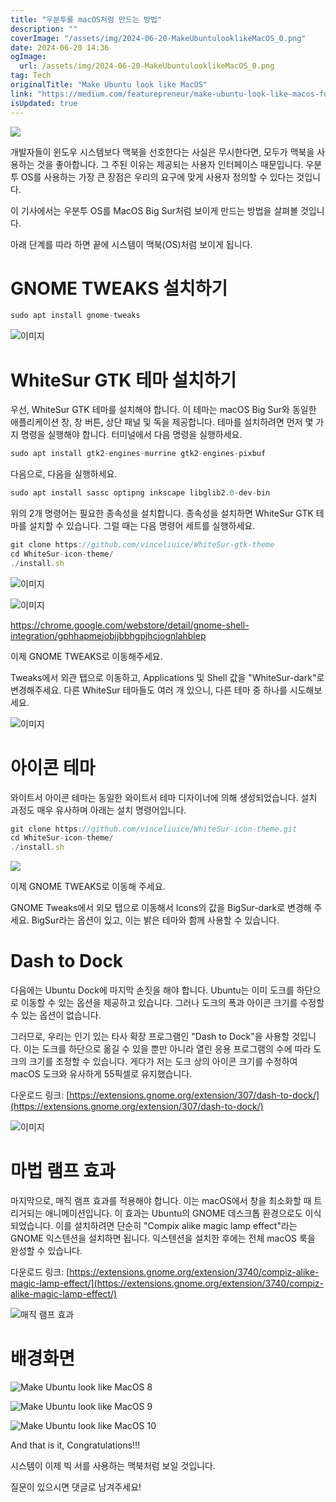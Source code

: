 ```yaml
---
title: "우분투를 macOS처럼 만드는 방법"
description: ""
coverImage: "/assets/img/2024-06-20-MakeUbuntulooklikeMacOS_0.png"
date: 2024-06-20 14:36
ogImage: 
  url: /assets/img/2024-06-20-MakeUbuntulooklikeMacOS_0.png
tag: Tech
originalTitle: "Make Ubuntu look like MacOS"
link: "https://medium.com/featurepreneur/make-ubuntu-look-like-macos-fd11c6ccf83a"
isUpdated: true
---
```






<img src="/assets/img/2024-06-20-MakeUbuntulooklikeMacOS_0.png" />

개발자들이 윈도우 시스템보다 맥북을 선호한다는 사실은 무시한다면, 모두가 맥북을 사용하는 것을 좋아합니다. 그 주된 이유는 제공되는 사용자 인터페이스 때문입니다. 우분투 OS를 사용하는 가장 큰 장점은 우리의 요구에 맞게 사용자 정의할 수 있다는 것입니다. 

이 기사에서는 우분투 OS를 MacOS Big Sur처럼 보이게 만드는 방법을 살펴볼 것입니다.

아래 단계를 따라 하면 끝에 시스템이 맥북(OS)처럼 보이게 됩니다.

<div class="content-ad"></div>

# GNOME TWEAKS 설치하기

```js
sudo apt install gnome-tweaks
```

![이미지](/assets/img/2024-06-20-MakeUbuntulooklikeMacOS_1.png)

# WhiteSur GTK 테마 설치하기

<div class="content-ad"></div>

우선, WhiteSur GTK 테마를 설치해야 합니다. 이 테마는 macOS Big Sur와 동일한 애플리케이션 창, 창 버튼, 상단 패널 및 독을 제공합니다. 테마를 설치하려면 먼저 몇 가지 명령을 실행해야 합니다. 터미널에서 다음 명령을 실행하세요.

```js
sudo apt install gtk2-engines-murrine gtk2-engines-pixbuf
```

다음으로, 다음을 실행하세요.

```js
sudo apt install sassc optipng inkscape libglib2.0-dev-bin
```

<div class="content-ad"></div>

위의 2개 명령어는 필요한 종속성을 설치합니다. 종속성을 설치하면 WhiteSur GTK 테마를 설치할 수 있습니다. 그럴 때는 다음 명령어 세트를 실행하세요.

```js
git clone https://github.com/vinceliuice/WhiteSur-gtk-theme
cd WhiteSur-icon-theme/
./install.sh
```

![이미지](/assets/img/2024-06-20-MakeUbuntulooklikeMacOS_2.png)

![이미지](/assets/img/2024-06-20-MakeUbuntulooklikeMacOS_3.png)

<div class="content-ad"></div>

https://chrome.google.com/webstore/detail/gnome-shell-integration/gphhapmejobijbbhgpjhcjognlahblep

이제 GNOME TWEAKS로 이동해주세요.

Tweaks에서 외관 탭으로 이동하고, Applications 및 Shell 값을 "WhiteSur-dark"로 변경해주세요. 다른 WhiteSur 테마들도 여러 개 있으니, 다른 테마 중 하나를 시도해보세요.

![이미지](/assets/img/2024-06-20-MakeUbuntulooklikeMacOS_4.png)

<div class="content-ad"></div>

# 아이콘 테마

와이트서 아이콘 테마는 동일한 와이트서 테마 디자이너에 의해 생성되었습니다. 설치 과정도 매우 유사하며 아래는 설치 명령어입니다.

```js
git clone https://github.com/vinceliuice/WhiteSur-icon-theme.git
cd WhiteSur-icon-theme/
./install.sh
```

<img src="/assets/img/2024-06-20-MakeUbuntulooklikeMacOS_5.png" />

<div class="content-ad"></div>

이제 GNOME TWEAKS로 이동해 주세요.

GNOME Tweaks에서 외모 탭으로 이동해서 Icons의 값을 BigSur-dark로 변경해 주세요. BigSur라는 옵션이 있고, 이는 밝은 테마와 함께 사용할 수 있습니다.

# Dash to Dock

다음에는 Ubuntu Dock에 마지막 손짓을 해야 합니다. Ubuntu는 이미 도크를 하단으로 이동할 수 있는 옵션을 제공하고 있습니다. 그러나 도크의 폭과 아이콘 크기를 수정할 수 있는 옵션이 없습니다.

<div class="content-ad"></div>

그러므로, 우리는 인기 있는 타사 확장 프로그램인 "Dash to Dock"을 사용할 것입니다. 이는 도크를 하단으로 옮길 수 있을 뿐만 아니라 열린 응용 프로그램의 수에 따라 도크의 크기를 조정할 수 있습니다. 게다가 저는 도크 상의 아이콘 크기를 수정하여 macOS 도크와 유사하게 55픽셀로 유지했습니다.

다운로드 링크: [https://extensions.gnome.org/extension/307/dash-to-dock/](https://extensions.gnome.org/extension/307/dash-to-dock/)

![이미지](/assets/img/2024-06-20-MakeUbuntulooklikeMacOS_6.png)

# 마법 램프 효과

<div class="content-ad"></div>

마지막으로, 매직 램프 효과를 적용해야 합니다. 이는 macOS에서 창을 최소화할 때 트리거되는 애니메이션입니다. 이 효과는 Ubuntu의 GNOME 데스크톱 환경으로도 이식되었습니다. 이를 설치하려면 단순히 "Compix alike magic lamp effect"라는 GNOME 익스텐션을 설치하면 됩니다. 익스텐션을 설치한 후에는 전체 macOS 룩을 완성할 수 있습니다.

다운로드 링크: [https://extensions.gnome.org/extension/3740/compiz-alike-magic-lamp-effect/](https://extensions.gnome.org/extension/3740/compiz-alike-magic-lamp-effect/)

![매직 램프 효과](/assets/img/2024-06-20-MakeUbuntulooklikeMacOS_7.png)

# 배경화면

<div class="content-ad"></div>


![Make Ubuntu look like MacOS 8](/assets/img/2024-06-20-MakeUbuntulooklikeMacOS_8.png)

![Make Ubuntu look like MacOS 9](/assets/img/2024-06-20-MakeUbuntulooklikeMacOS_9.png)

![Make Ubuntu look like MacOS 10](/assets/img/2024-06-20-MakeUbuntulooklikeMacOS_10.png)

And that is it, Congratulations!!!


<div class="content-ad"></div>

시스템이 이제 빅 서를 사용하는 맥북처럼 보일 것입니다.

질문이 있으시면 댓글로 남겨주세요!